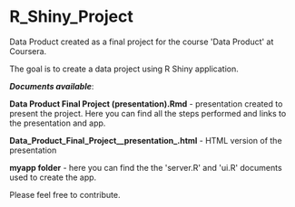 # R_Shiny_Project

Data Product created as a final project for the course 'Data Product' at Coursera.

The goal is to create a data project using R Shiny application.

***Documents available***:

**Data Product Final Project (presentation).Rmd** - presentation created to present the project. Here you can find all the steps performed and links to the presentation and app.

**Data_Product_Final_Project__presentation_.html** - HTML version of the presentation

**myapp folder** - here you can find the the 'server.R' and 'ui.R' documents used to create the app.


Please feel free to contribute.


